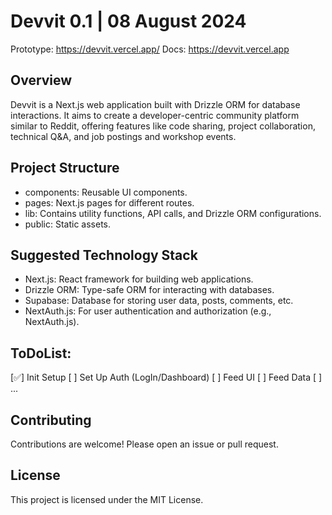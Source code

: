 # Devvit 0.1 | 08 August 2024

Prototype: https://devvit.vercel.app/
Docs: https://devvit.vercel.app

## Overview

Devvit is a Next.js web application built with Drizzle ORM for database interactions. It aims to create a developer-centric community platform similar to Reddit, offering features like code sharing, project collaboration, technical Q&A, and job postings and workshop events.

## Project Structure

- components: Reusable UI components.
- pages: Next.js pages for different routes.
- lib: Contains utility functions, API calls, and Drizzle ORM configurations.
- public: Static assets.

## Suggested Technology Stack

- Next.js: React framework for building web applications.
- Drizzle ORM: Type-safe ORM for interacting with databases.
- Supabase: Database for storing user data, posts, comments, etc.
- NextAuth.js: For user authentication and authorization (e.g., NextAuth.js).

## ToDoList:

[✅] Init Setup
[ ] Set Up Auth (LogIn/Dashboard)
[ ] Feed UI
[ ] Feed Data
[ ] ...

## Contributing

Contributions are welcome! Please open an issue or pull request.

## License

This project is licensed under the MIT License.
